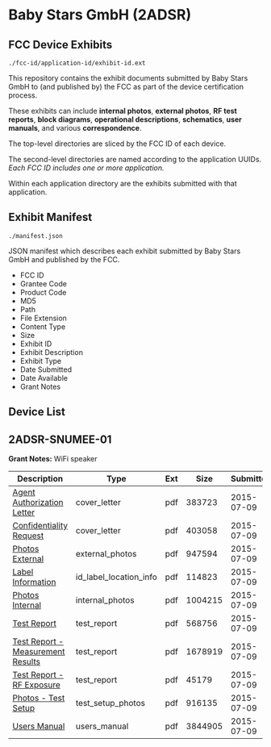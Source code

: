 # Baby Stars GmbH (2ADSR)
## FCC Device Exhibits

```
./fcc-id/application-id/exhibit-id.ext
```

This repository contains the exhibit documents submitted by Baby Stars GmbH to (and published by) the FCC as part of the device certification process.

These exhibits can include **internal photos**, **external photos**, **RF test reports**, **block diagrams**, **operational descriptions**, **schematics**, **user manuals**, and various **correspondence**.

The top-level directories are sliced by the FCC ID of each device.

The second-level directories are named according to the application UUIDs. *Each FCC ID includes one or more application.*

Within each application directory are the exhibits submitted with that application. 

## Exhibit Manifest

```
./manifest.json
```

JSON manifest which describes each exhibit submitted by Baby Stars GmbH and published by the FCC.

- FCC ID
- Grantee Code
- Product Code
- MD5
- Path
- File Extension
- Content Type
- Size
- Exhibit ID
- Exhibit Description
- Exhibit Type
- Date Submitted
- Date Available
- Grant Notes

## Device List
## 2ADSR-SNUMEE-01
**Grant Notes:** WiFi speaker

| Description | Type | Ext | Size | Submitted | Available |
| ----------- | ---- | --- | ---- | --------- | --------- |
| [Agent Authorization Letter](2ADSR-SNUMEE-01/9f7fd014f4a15fd46116d18eec561cb1/2672897.pdf) | cover_letter | pdf | 383723 | 2015-07-09 | 2015-07-09 |
| [Confidentiality Request](2ADSR-SNUMEE-01/9f7fd014f4a15fd46116d18eec561cb1/2672898.pdf) | cover_letter | pdf | 403058 | 2015-07-09 | 2015-07-09 |
| [Photos External](2ADSR-SNUMEE-01/9f7fd014f4a15fd46116d18eec561cb1/2672890.pdf) | external_photos | pdf | 947594 | 2015-07-09 | 2015-07-09 |
| [Label Information](2ADSR-SNUMEE-01/9f7fd014f4a15fd46116d18eec561cb1/2672889.pdf) | id_label_location_info | pdf | 114823 | 2015-07-09 | 2015-07-09 |
| [Photos Internal](2ADSR-SNUMEE-01/9f7fd014f4a15fd46116d18eec561cb1/2672892.pdf) | internal_photos | pdf | 1004215 | 2015-07-09 | 2015-07-09 |
| [Test Report](2ADSR-SNUMEE-01/9f7fd014f4a15fd46116d18eec561cb1/2672894.pdf) | test_report | pdf | 568756 | 2015-07-09 | 2015-07-09 |
| [Test Report - Measurement Results](2ADSR-SNUMEE-01/9f7fd014f4a15fd46116d18eec561cb1/2672895.pdf) | test_report | pdf | 1678919 | 2015-07-09 | 2015-07-09 |
| [Test Report - RF Exposure](2ADSR-SNUMEE-01/9f7fd014f4a15fd46116d18eec561cb1/2672903.pdf) | test_report | pdf | 45179 | 2015-07-09 | 2015-07-09 |
| [Photos - Test Setup](2ADSR-SNUMEE-01/9f7fd014f4a15fd46116d18eec561cb1/2672896.pdf) | test_setup_photos | pdf | 916135 | 2015-07-09 | 2015-07-09 |
| [Users Manual](2ADSR-SNUMEE-01/9f7fd014f4a15fd46116d18eec561cb1/2672872.pdf) | users_manual | pdf | 3844905 | 2015-07-09 | 2015-07-09 |
